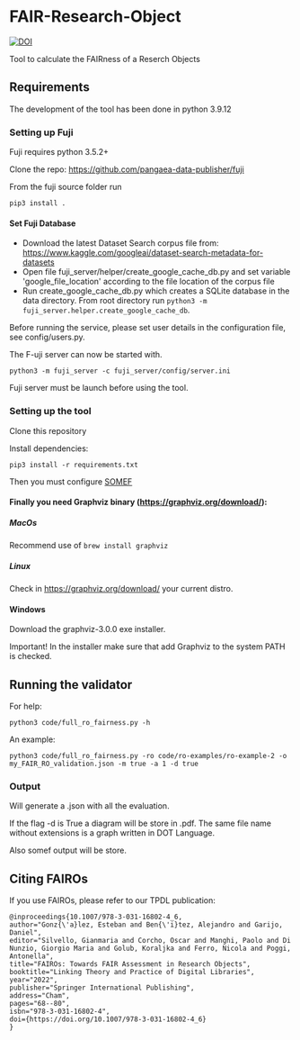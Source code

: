 # FAIR-Research-Object
[![DOI](https://zenodo.org/badge/431199041.svg)](https://zenodo.org/badge/latestdoi/431199041)

Tool to calculate the FAIRness of a Reserch Objects

## Requirements

The development of the tool has been done in python 3.9.12


### Setting up Fuji

Fuji requires python 3.5.2+ 

Clone the repo: https://github.com/pangaea-data-publisher/fuji

From the fuji source folder run

```
pip3 install .
```

#### Set Fuji Database

* Download the latest Dataset Search corpus file from: https://www.kaggle.com/googleai/dataset-search-metadata-for-datasets
* Open file fuji_server/helper/create_google_cache_db.py and set variable 'google_file_location' according to the file location of the corpus file
* Run create_google_cache_db.py which creates a SQLite database in the data directory. From root directory run `python3 -m fuji_server.helper.create_google_cache_db`.

Before running the service, please set user details in the configuration file, see config/users.py.


The F-uji server can now be started with.
```
python3 -m fuji_server -c fuji_server/config/server.ini
```

Fuji server must be launch before using the tool.

### Setting up the tool

Clone this repository

Install dependencies:
```
pip3 install -r requirements.txt
```
Then you must configure [SOMEF](https://github.com/KnowledgeCaptureAndDiscovery/somef#usage)

#### Finally you need Graphviz binary (https://graphviz.org/download/):

##### MacOs

Recommend use of ``` brew install graphviz ```

##### Linux
Check in https://graphviz.org/download/ your current distro.

#### Windows
Download the graphviz-3.0.0 exe installer. 

Important! In the installer make sure that add Graphviz to the system PATH is checked.


## Running the validator

For help:

```
python3 code/full_ro_fairness.py -h
```

An example:
```
python3 code/full_ro_fairness.py -ro code/ro-examples/ro-example-2 -o my_FAIR_RO_validation.json -m true -a 1 -d true
```
### Output

Will generate a .json with all the evaluation.

If the flag -d is True a diagram will be store in .pdf. The same file name without extensions is a graph written in DOT Language.

Also somef output will be store.

## Citing FAIROs
If you use FAIROs, please refer to our TPDL publication:
```
@inproceedings{10.1007/978-3-031-16802-4_6,
author="Gonz{\'a}lez, Esteban and Ben{\'i}tez, Alejandro and Garijo, Daniel",
editor="Silvello, Gianmaria and Corcho, Oscar and Manghi, Paolo and Di Nunzio, Giorgio Maria and Golub, Koraljka and Ferro, Nicola and Poggi, Antonella",
title="FAIROs: Towards FAIR Assessment in Research Objects",
booktitle="Linking Theory and Practice of Digital Libraries",
year="2022",
publisher="Springer International Publishing",
address="Cham",
pages="68--80",
isbn="978-3-031-16802-4",
doi={https://doi.org/10.1007/978-3-031-16802-4_6}
}
```
